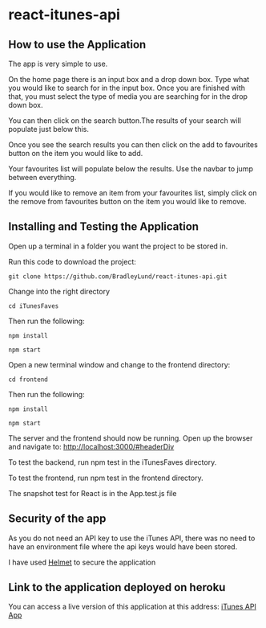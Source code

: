 # react-itunes-api

## How to use the Application

The app is very simple to use.

On the home page there is an input box and a drop down box. Type what you would
like to search for in the input box. Once you are finished with that, you must
select the type of media you are searching for in the drop down box.

You can then click on the search button.The results of your search will populate
just below this.

Once you see the search results you can then click on the add to favourites
button on the item you would like to add.

Your favourites list will populate below the results. Use the navbar to jump
between everything.

If you would like to remove an item from your favourites list, simply click on
the remove from favourites button on the item you would like to remove.

## Installing and Testing the Application

Open up a terminal in a folder you want the project to be stored in.

Run this code to download the project:

`git clone https://github.com/BradleyLund/react-itunes-api.git`

Change into the right directory

`cd iTunesFaves`

Then run the following:

`npm install`

`npm start`

Open a new terminal window and change to the frontend directory:

`cd frontend`

Then run the following:

`npm install`

`npm start`

The server and the frontend should now be running. Open up the browser and
navigate to:
<a href="http://localhost:3000">http://localhost:3000/#headerDiv</a>

To test the backend, run npm test in the iTunesFaves directory.

To test the frontend, run npm test in the frontend directory.

The snapshot test for React is in the App.test.js file

## Security of the app

As you do not need an API key to use the iTunes API, there was no need to have
an environment file where the api keys would have been stored.

I have used <a href="https://helmetjs.github.io/">Helmet</a> to secure the
application

## Link to the application deployed on heroku

You can access a live version of this application at this address:
<a href="https://ancient-spire-93066.herokuapp.com/">iTunes API App</a>
